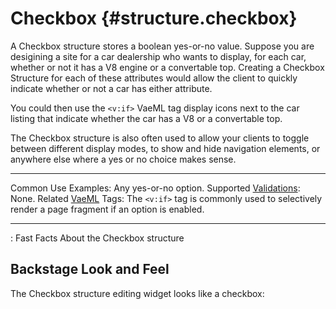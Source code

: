 # Checkbox {#structure.checkbox}

A Checkbox structure stores a boolean yes-or-no value. Suppose you are
desigining a site for a car dealership who wants to display, for each
car, whether or not it has a V8 engine or a convertable top. Creating a
Checkbox Structure for each of these attributes would allow the client
to quickly indicate whether or not a car has either attribute.

You could then use the `<v:if>` VaeML tag display icons next to the car
listing that indicate whether the car has a V8 or a convertable top.

The Checkbox structure is also often used to allow your clients to
toggle between different display modes, to show and hide navigation
elements, or anywhere else where a yes or no choice makes sense.

  ---------------------------------------- --------------------------------------------------------------------------------------------------
  Common Use Examples:                     Any yes-or-no option.
  Supported [Validations](#validations):   None.
  Related [VaeML](#vaeml) Tags:            The `<v:if>` tag is commonly used to selectively render a page fragment if an option is enabled.
  ---------------------------------------- --------------------------------------------------------------------------------------------------

  : Fast Facts About the Checkbox structure

## Backstage Look and Feel

The Checkbox structure editing widget looks like a checkbox:
